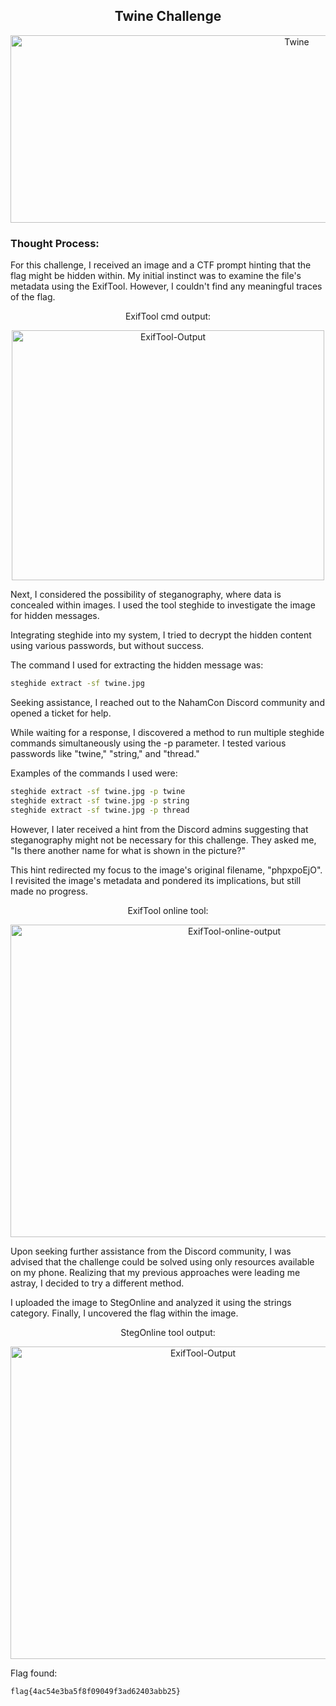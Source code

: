 <h2 align="center"><strong>Twine Challenge</strong></h2>
<p align="center">
  <img src="https://imgur.com/S1mB3Gs.png" alt="Twine" width="900" height="300"/>
</p>

### Thought Process:
For this challenge, I received an image and a CTF prompt hinting that the flag might be hidden within. My initial instinct was to examine the file's metadata using the ExifTool. However, I couldn't find any meaningful traces of the flag.

<p align="center">ExifTool cmd output:</p>
<p align="center">
  <img src="https://imgur.com/jKsCtDi.png" alt="ExifTool-Output" width="500" height="400"/>
</p>

Next, I considered the possibility of steganography, where data is concealed within images. I used the tool steghide to investigate the image for hidden messages.

Integrating steghide into my system, I tried to decrypt the hidden content using various passwords, but without success. 

The command I used for extracting the hidden message was:
```sh
steghide extract -sf twine.jpg
```

Seeking assistance, I reached out to the NahamCon Discord community and opened a ticket for help.

While waiting for a response, I discovered a method to run multiple steghide commands simultaneously using the -p parameter. I tested various passwords like "twine," "string," and "thread."

Examples of the commands I used were:

```sh
steghide extract -sf twine.jpg -p twine
steghide extract -sf twine.jpg -p string
steghide extract -sf twine.jpg -p thread
```

However, I later received a hint from the Discord admins suggesting that steganography might not be necessary for this challenge. They asked me, "Is there another name for what is shown in the picture?"

This hint redirected my focus to the image's original filename, "phpxpoEjO". I revisited the image's metadata and pondered its implications, but still made no progress.

<p align="center">ExifTool online tool:</p>
<p align="center">
  <img src="https://imgur.com/QGr4OLj.png" alt="ExifTool-online-output" width="700" height="500"/>
</p>

Upon seeking further assistance from the Discord community, I was advised that the challenge could be solved using only resources available on my phone. Realizing that my previous approaches were leading me astray, I decided to try a different method.

I uploaded the image to StegOnline and analyzed it using the strings category. Finally, I uncovered the flag within the image.

<p align="center">StegOnline tool output:</p>
<p align="center">
  <img src="https://imgur.com/Gbe2nwl.png" alt="ExifTool-Output" width="600" height="500"/>
</p>

Flag found: 
```
flag{4ac54e3ba5f8f09049f3ad62403abb25}
```
